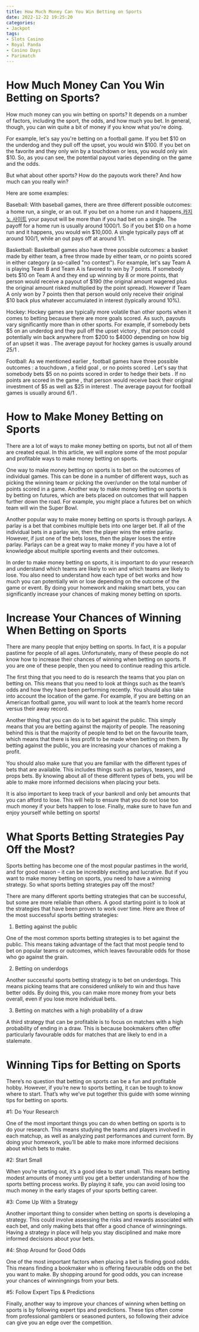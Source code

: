 ```yaml
---
title: How Much Money Can You Win Betting on Sports
date: 2022-12-22 19:25:20
categories:
- Jackpot
tags:
- Slots Casino
- Royal Panda
- Casino Days
- Parimatch
---
```



#  How Much Money Can You Win Betting on Sports?

How much money can you win betting on sports? It depends on a number of factors, including the sport, the odds, and how much you bet. In general, though, you can win quite a bit of money if you know what you're doing.

For example, let's say you're betting on a football game. If you bet $10 on the underdog and they pull off the upset, you would win $100. If you bet on the favorite and they only win by a touchdown or less, you would only win $10. So, as you can see, the potential payout varies depending on the game and the odds.

But what about other sports? How do the payouts work there? And how much can you really win?

Here are some examples:

Baseball: With baseball games, there are three different possible outcomes: a home run, a single, or an out. If you bet on a home run and it happens,[카지노 사이트](https://choegocasino.com/) your payout will be more than if you had bet on a single. The payoff for a home run is usually around 1000/1. So if you bet $10 on a home run and it happens, you would win $10,000. A single typically pays off at around 100/1, while an out pays off at around 1/1. 

Basketball: Basketball games also have three possible outcomes: a basket made by either team, a free throw made by either team, or no points scored in either category (a so-called "no contest"). For example, let's say Team A is playing Team B and Team A is favored to win by 7 points. If somebody bets $10 on Team A and they end up winning by 8 or more points, that person would receive a payout of $190 (the original amount wagered plus the original amount risked multiplied by the point spread). However if Team A only won by 7 points then that person would only receive their original $10 back plus whatever accumulated in interest (typically around 10%). 

Hockey: Hockey games are typically more volatile than other sports when it comes to betting because there are more goals scored. As such, payouts vary significantly more than in other sports. For example, if somebody bets $5 on an underdog and they pull off the upset victory , that person could potentially win back anywhere from $200 to $4000 depending on how big of an upset it was . The average payout for hockey games is usually around 25/1 . 

Football: As we mentioned earlier , football games have three possible outcomes : a touchdown , a field goal , or no points scored . Let's say that somebody bets $5 on no points scored in order to hedge their bets . If no points are scored in the game , that person would receive back their original investment of $5 as well as $25 in interest . The average payout for football games is usually around 6/1 .

#  How to Make Money Betting on Sports

There are a lot of ways to make money betting on sports, but not all of them are created equal. In this article, we will explore some of the most popular and profitable ways to make money betting on sports.

One way to make money betting on sports is to bet on the outcomes of individual games. This can be done in a number of different ways, such as picking the winning team or picking the over/under on the total number of points scored in a game. Another way to make money betting on sports is by betting on futures, which are bets placed on outcomes that will happen further down the road. For example, you might place a futures bet on which team will win the Super Bowl.

Another popular way to make money betting on sports is through parlays. A parlay is a bet that combines multiple bets into one larger bet. If all of the individual bets in a parlay win, then the player wins the entire parlay. However, if just one of the bets loses, then the player loses the entire parlay. Parlays can be a great way to make money if you have a lot of knowledge about multiple sporting events and their outcomes.

In order to make money betting on sports, it is important to do your research and understand which teams are likely to win and which teams are likely to lose. You also need to understand how each type of bet works and how much you can potentially win or lose depending on the outcome of the game or event. By doing your homework and making smart bets, you can significantly increase your chances of making money betting on sports.

#  Increase Your Chances of Winning When Betting on Sports 

There are many people that enjoy betting on sports. In fact, it is a popular pastime for people of all ages. Unfortunately, many of these people do not know how to increase their chances of winning when betting on sports. If you are one of these people, then you need to continue reading this article.

The first thing that you need to do is research the teams that you plan on betting on. This means that you need to look at things such as the team’s odds and how they have been performing recently. You should also take into account the location of the game. For example, if you are betting on an American football game, you will want to look at the team’s home record versus their away record.

Another thing that you can do is to bet against the public. This simply means that you are betting against the majority of people. The reasoning behind this is that the majority of people tend to bet on the favourite team, which means that there is less profit to be made when betting on them. By betting against the public, you are increasing your chances of making a profit.

You should also make sure that you are familiar with the different types of bets that are available. This includes things such as parlays, teasers, and props bets. By knowing about all of these different types of bets, you will be able to make more informed decisions when placing your bets.

It is also important to keep track of your bankroll and only bet amounts that you can afford to lose. This will help to ensure that you do not lose too much money if your bets happen to lose. Finally, make sure to have fun and enjoy yourself while betting on sports!

#  What Sports Betting Strategies Pay Off the Most? 

Sports betting has become one of the most popular pastimes in the world, and for good reason – it can be incredibly exciting and lucrative. But if you want to make money betting on sports, you need to have a winning strategy. So what sports betting strategies pay off the most?

There are many different sports betting strategies that can be successful, but some are more reliable than others. A good starting point is to look at the strategies that have been proven to work over time. Here are three of the most successful sports betting strategies:

1. Betting against the public

One of the most common sports betting strategies is to bet against the public. This means taking advantage of the fact that most people tend to bet on popular teams or outcomes, which leaves favourable odds for those who go against the grain.

2. Betting on underdogs

Another successful sports betting strategy is to bet on underdogs. This means picking teams that are considered unlikely to win and thus have better odds. By doing this, you can make more money from your bets overall, even if you lose more individual bets.

3. Betting on matches with a high probability of a draw

A third strategy that can be profitable is to focus on matches with a high probability of ending in a draw. This is because bookmakers often offer particularly favourable odds for matches that are likely to end in a stalemate.

#  Winning Tips for Betting on Sports

There’s no question that betting on sports can be a fun and profitable hobby. However, if you’re new to sports betting, it can be tough to know where to start. That’s why we’ve put together this guide with some winning tips for betting on sports.

#1: Do Your Research

One of the most important things you can do when betting on sports is to do your research. This means studying the teams and players involved in each matchup, as well as analyzing past performances and current form. By doing your homework, you’ll be able to make more informed decisions about which bets to make.

#2: Start Small

When you’re starting out, it’s a good idea to start small. This means betting modest amounts of money until you get a better understanding of how the sports betting process works. By playing it safe, you can avoid losing too much money in the early stages of your sports betting career.

#3: Come Up With a Strategy

Another important thing to consider when betting on sports is developing a strategy. This could involve assessing the risks and rewards associated with each bet, and only making bets that offer a good chance of winningnings. Having a strategy in place will help you stay disciplined and make more informed decisions about your bets.

#4: Shop Around for Good Odds

One of the most important factors when placing a bet is finding good odds. This means finding a bookmaker who is offering favourable odds on the bet you want to make. By shopping around for good odds, you can increase your chances of winningnings from your bets.

#5: Follow Expert Tips & Predictions

Finally, another way to improve your chances of winning when betting on sports is by following expert tips and predictions. These tips often come from professional gamblers or seasoned punters, so following their advice can give you an edge over the competition.
